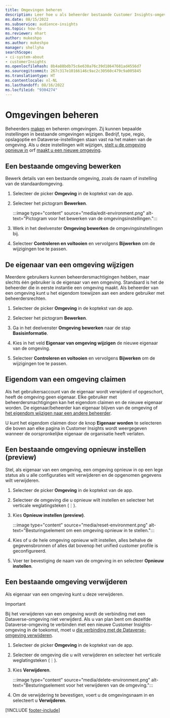 ```yaml
---
title: Omgevingen beheren
description: Leer hoe u als beheerder bestaande Customer Insights-omgevingen kunt beheren.
ms.date: 08/15/2022
ms.subservice: audience-insights
ms.topic: how-to
ms.reviewer: mhart
author: mukeshpo
ms.author: mukeshpo
manager: shellyha
searchScope:
- ci-system-about
- customerInsights
ms.openlocfilehash: 8b4a88bdb75c6e638a76c39d18647681ad4556d7
ms.sourcegitcommit: 267c317e10166146c9ac2c30560c479c9a005845
ms.translationtype: HT
ms.contentlocale: nl-NL
ms.lasthandoff: 08/16/2022
ms.locfileid: "9304274"
---
```

# <a name="manage-environments"></a>Omgevingen beheren

Beheerders [maken](create-environment.md) en beheren omgevingen. Zij kunnen bepaalde instellingen in bestaande omgevingen wijzigen. Bedrijf, type, regio, opslagoptie en Dataverse-instellingen staan vast na het maken van de omgeving. Als u deze instellingen wilt wijzigen, [stelt u de omgeving opnieuw in](#reset-an-existing-environment-preview) orf [maakt u een nieuwe omgeving](create-environment.md).

## <a name="edit-an-existing-environment"></a>Een bestaande omgeving bewerken

Bewerk details van een bestaande omgeving, zoals de naam of instelling van de standaardomgeving.

1. Selecteer de picker **Omgeving** in de koptekst van de app.

1. Selecteer het pictogram **Bewerken**.

   :::image type="content" source="media/edit-environment.png" alt-text="Pictogram voor het bewerken van de omgevingsinstellingen.":::

1. Werk in het deelvenster **Omgeving bewerken** de omgevingsinstellingen bij.

1. Selecteer **Controleren en voltooien** en vervolgens **Bijwerken** om de wijzigingen toe te passen.

## <a name="change-the-owner-of-an-environment"></a>De eigenaar van een omgeving wijzigen

Meerdere gebruikers kunnen beheerdersmachtigingen hebben, maar slechts één gebruiker is de eigenaar van een omgeving. Standaard is het de beheerder die in eerste instantie een omgeving maakt. Als beheerder van een omgeving kunt u het eigendom toewijzen aan een andere gebruiker met beheerdersrechten.

1. Selecteer de picker **Omgeving** in de koptekst van de app.

1. Selecteer het pictogram **Bewerken**.

1. Ga in het deelvenster **Omgeving bewerken** naar de stap **Basisinformatie**.

1. Kies in het veld **Eigenaar van omgeving wijzigen** de nieuwe eigenaar van de omgeving.  

1. Selecteer **Controleren en voltooien** en vervolgens **Bijwerken** om de wijzigingen toe te passen.

## <a name="claim-ownership-of-an-environment"></a>Eigendom van een omgeving claimen

Als het gebruikersaccount van de eigenaar wordt verwijderd of opgeschort, heeft de omgeving geen eigenaar. Elke gebruiker met beheerdersmachtigingen kan het eigendom claimen en de nieuwe eigenaar worden. De eigenaar/beheerder kan eigenaar blijven van de omgeving of [het eigendom wijzigen naar een andere beheerder](#change-the-owner-of-an-environment).

U kunt het eigendom claimen door de knop **Eigenaar worden** te selecteren die boven aan elke pagina in Customer Insights wordt weergegeven wanneer de oorspronkelijke eigenaar de organisatie heeft verlaten.

## <a name="reset-an-existing-environment-preview"></a>Een bestaande omgeving opnieuw instellen (preview)

Stel, als eigenaar van een omgeving, een omgeving opnieuw in op een lege status als u alle configuraties wilt verwijderen en de opgenomen gegevens wilt verwijderen.

1. Selecteer de picker **Omgeving** in de koptekst van de app.

1. Selecteer de omgeving die u opnieuw wilt instellen en selecteer het verticale weglatingsteken (&vellip;).

1. Kies **Opnieuw instellen (preview)**.

   :::image type="content" source="media/reset-environment.png" alt-text="Besturingselement om een omgeving opnieuw in te stellen.":::

1. Kies of u de hele omgeving opnieuw wilt instellen, alles behalve de gegevensbronnen of alles dat bovenop het unified customer profile is geconfigureerd.

1. Voer ter bevestiging de naam van de omgeving in en selecteer **Opnieuw instellen**.

## <a name="delete-an-existing-environment"></a>Een bestaande omgeving verwijderen

Als eigenaar van een omgeving kunt u deze verwijderen.

> [!IMPORTANT]
> Bij het verwijderen van een omgeving wordt de verbinding met een Dataverse-omgeving niet verwijderd. Als u van plan bent om dezelfde Dataverse-omgeving te verbinden met een nieuwe Customer Insights-omgeving in de toekomst, moet u [die verbinding met de Dataverse-omgeving verwijderen](customer-insights-dataverse.md#remove-an-existing-connection-to-a-dataverse-environment).

1. Selecteer de picker **Omgeving** in de koptekst van de app.

1. Selecteer de omgeving die u wilt verwijderen en selecteer het verticale weglatingsteken (&vellip;). 

1. Kies **Verwijderen**.

   :::image type="content" source="media/delete-environment.png" alt-text="Besturingselement voor het verwijderen van de omgeving.":::

1. Om de verwijdering te bevestigen, voert u de omgevingsnaam in en selecteert u **Verwijderen**.

[!INCLUDE [footer-include](includes/footer-banner.md)]
